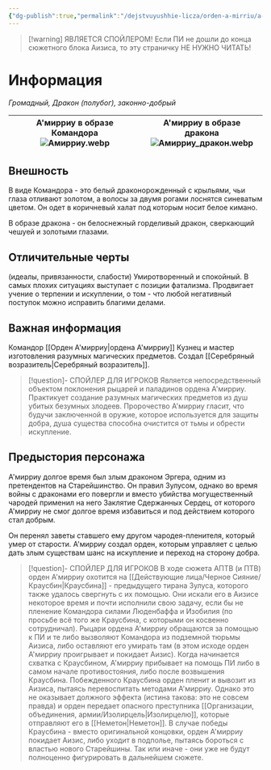 ```yaml
---
{"dg-publish":true,"permalink":"/dejstvuyushhie-licza/orden-a-mirriu/a-mirriu/","dgPassFrontmatter":true}
---
```


> [!warning] ЯВЛЯЕТСЯ СПОЙЛЕРОМ!
> Если ПИ не дошли до конца сюжетного блока Аизиса, то эту страничку НЕ НУЖНО ЧИТАТЬ!
# Информация

*Громадный, Дракон (полубог), законно-добрый*

| А'мирриу в образе Командора<br>![Амирриу.webp](/img/user/%D0%90%D0%BC%D0%B8%D1%80%D1%80%D0%B8%D1%83.webp) | А'мирриу в образе дракона<br>![Амирриу_дракон.webp](/img/user/%D0%90%D0%BC%D0%B8%D1%80%D1%80%D0%B8%D1%83_%D0%B4%D1%80%D0%B0%D0%BA%D0%BE%D0%BD.webp) |
| ------------------------------------------------ | ----------------------------------------------------- |
## Внешность
В виде Командора - это белый драконорожденный с крыльями, чьи глаза отливают золотом, а волосы за двумя рогами лоснятся синеватым цветом.
Он одет в коричневый халат под которым носит белое кимано.

В образе дракона - он белоснежный горделивый дракон, сверкающий чешуей и золотыми глазами.

## Отличительные черты
(идеалы, привязанности, слабости)
Умиротворенный и спокойный. В самых плохих ситуациях выступает с позиции фатализма.
Продвигает учение о терпении и искуплении, о том - что любой негативный поступок можно исправить благими делами.
## Важная информация
Командор [[Орден А'мирриу\|ордена А'мирриу]]
Кузнец и мастер изготовления разумных магических предметов. Создал [[Серебряный возразитель\|Серебряный возразитель]].
> [!question]- СПОЙЛЕР ДЛЯ ИГРОКОВ
> Является непосредственный объектом поклонения рыцарей и паладинов ордена А'мирриу.
> Практикует создание разумных магических предметов из душ убитых безумных злодеев. Пророчество А'мирриу гласит, что будучи заключенной в оружие, которое используется для защиты добра, душа существа способна очистится от тьмы и обрести искупление.

## Предыстория персонажа
А'мирриу долгое время был злым драконом Эргера, одним из претендентов на Старейшинство. Он правил Зулусом, однако во время войны с драконами его повергли и вместо убийства могущественный чародей применил на него Заклятие Сдержанных Сердец, от которого А'мирриу не смог долгое время избавиться и под действием которого стал добрым.

Он перенял заветы ставшего ему другом чародея-пленителя, который умер от старости. А'мирриу создал орден, которым управляет с целью дать злым существам шанс на искупление и переход на сторону добра.
> [!question]- СПОЙЛЕР ДЛЯ ИГРОКОВ
> В ходе сюжета АПТВ (и ПТВ) орден А'мирриу охотится на [[Действующие лица/Черное Сияние/Краусбин\|Краусбина]] - предыдущего тирана Зулуса, которого также удалось свергнуть с их помощью. Они искали его в Аизисе некоторое время и почти исполнили свою задачу, если бы не пленение Командора силами Люденбаффа и Изобилия (по просьбе всё того же Краусбина, с которыми он косвенно сотрудничал).
> Рыцари ордена А'мирриу обращаются за помощью к ПИ и те либо вызволяют Командора из подземной тюрьмы Аизиса, либо оставляют его умирать там (в этом исходе орден А'мирриу проигрывает и покидает Аизис).
> Когда начинается схватка с Краусбином, А'мирриу прибывает на помощь ПИ либо в самом начале противостояния, либо после возвышения Краусбина.
> Побежденного Краусбина орден пленит и вывозит из Аизиса, пытаясь перевоспитать методами А'мирриу. Однако это не оказывает должного эффекта (истина такова: это не совсем правда) и орден передает опасного преступника [[Организации, объединения, армии/Изолирцель\|Изолирцелю]], которые отправляют его в [[Неметон\|Неметон]].
> В случае победы Краусбина - вместо оригинальной концовки, орден А'мирриу покидает Аизис, либо уходит в подполье, пытаясь бороться с властью нового Старейшины. Так или иначе - они уже не будут полноценно фигурировать в дальнейшем сюжете.

